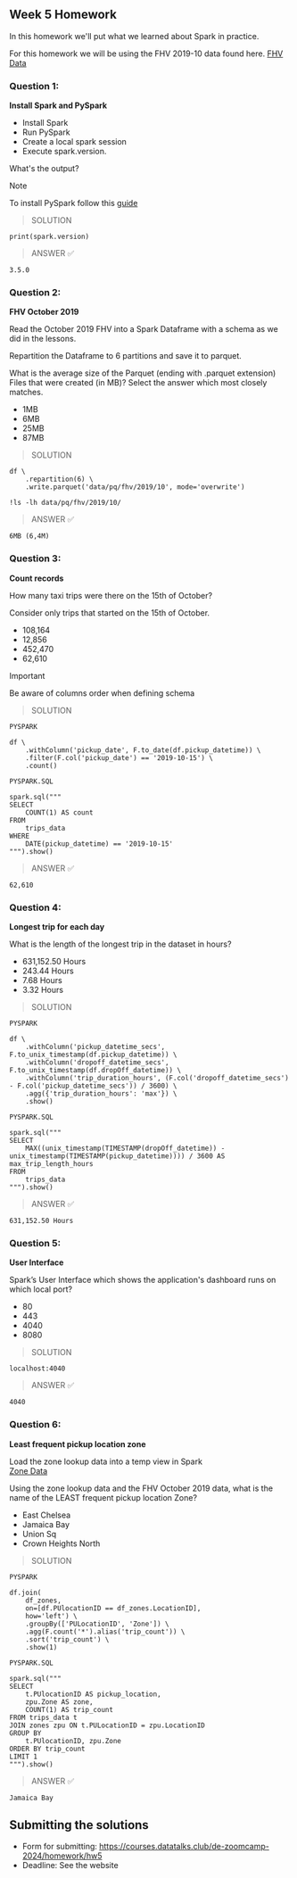 ## Week 5 Homework 

In this homework we'll put what we learned about Spark in practice.

For this homework we will be using the FHV 2019-10 data found here. [FHV Data](https://github.com/DataTalksClub/nyc-tlc-data/releases/download/fhv/fhv_tripdata_2019-10.csv.gz)

### Question 1: 

**Install Spark and PySpark** 

- Install Spark
- Run PySpark
- Create a local spark session
- Execute spark.version.

What's the output?

> [!NOTE]
> To install PySpark follow this [guide](https://github.com/DataTalksClub/data-engineering-zoomcamp/blob/main/05-batch/setup/pyspark.md)

>SOLUTION
```
print(spark.version)
```
>ANSWER ✅
```
3.5.0
```

### Question 2: 

**FHV October 2019**

Read the October 2019 FHV into a Spark Dataframe with a schema as we did in the lessons.

Repartition the Dataframe to 6 partitions and save it to parquet.

What is the average size of the Parquet (ending with .parquet extension) Files that were created (in MB)? Select the answer which most closely matches.

- 1MB
- 6MB
- 25MB
- 87MB

>SOLUTION
```
df \
    .repartition(6) \
    .write.parquet('data/pq/fhv/2019/10', mode='overwrite')

!ls -lh data/pq/fhv/2019/10/
```
>ANSWER ✅
```
6MB (6,4M)
```

### Question 3: 

**Count records** 

How many taxi trips were there on the 15th of October?

Consider only trips that started on the 15th of October.

- 108,164
- 12,856
- 452,470
- 62,610

> [!IMPORTANT]
> Be aware of columns order when defining schema

>SOLUTION
```
PYSPARK

df \
    .withColumn('pickup_date', F.to_date(df.pickup_datetime)) \
    .filter(F.col('pickup_date') == '2019-10-15') \
    .count()

PYSPARK.SQL

spark.sql("""
SELECT
    COUNT(1) AS count
FROM
    trips_data
WHERE
    DATE(pickup_datetime) == '2019-10-15'
""").show()
```
>ANSWER ✅
```
62,610
```

### Question 4: 

**Longest trip for each day** 

What is the length of the longest trip in the dataset in hours?

- 631,152.50 Hours
- 243.44 Hours
- 7.68 Hours
- 3.32 Hours

>SOLUTION
```
PYSPARK

df \
    .withColumn('pickup_datetime_secs', F.to_unix_timestamp(df.pickup_datetime)) \
    .withColumn('dropoff_datetime_secs', F.to_unix_timestamp(df.dropOff_datetime)) \
    .withColumn('trip_duration_hours', (F.col('dropoff_datetime_secs') - F.col('pickup_datetime_secs')) / 3600) \
    .agg({'trip_duration_hours': 'max'}) \
    .show()

PYSPARK.SQL

spark.sql("""
SELECT
    MAX((unix_timestamp(TIMESTAMP(dropOff_datetime)) - unix_timestamp(TIMESTAMP(pickup_datetime)))) / 3600 AS max_trip_length_hours
FROM
    trips_data
""").show()
```
>ANSWER ✅
```
631,152.50 Hours
```

### Question 5: 

**User Interface**

Spark’s User Interface which shows the application's dashboard runs on which local port?

- 80
- 443
- 4040
- 8080

>SOLUTION
```
localhost:4040
```
>ANSWER ✅
```
4040
```

### Question 6: 

**Least frequent pickup location zone**

Load the zone lookup data into a temp view in Spark</br>
[Zone Data](https://github.com/DataTalksClub/nyc-tlc-data/releases/download/misc/taxi_zone_lookup.csv)

Using the zone lookup data and the FHV October 2019 data, what is the name of the LEAST frequent pickup location Zone?</br>

- East Chelsea
- Jamaica Bay
- Union Sq
- Crown Heights North

>SOLUTION
```
PYSPARK

df.join(
    df_zones,
    on=[df.PUlocationID == df_zones.LocationID],
    how='left') \
    .groupBy(['PULocationID', 'Zone']) \
    .agg(F.count('*').alias('trip_count')) \
    .sort('trip_count') \
    .show(1)

PYSPARK.SQL

spark.sql("""
SELECT
    t.PUlocationID AS pickup_location,
    zpu.Zone AS zone,
    COUNT(1) AS trip_count
FROM trips_data t
JOIN zones zpu ON t.PULocationID = zpu.LocationID
GROUP BY
    t.PUlocationID, zpu.Zone
ORDER BY trip_count
LIMIT 1
""").show()
```
>ANSWER ✅
```
Jamaica Bay
```

## Submitting the solutions

- Form for submitting: https://courses.datatalks.club/de-zoomcamp-2024/homework/hw5
- Deadline: See the website
